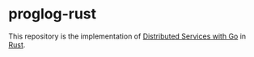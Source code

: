 # proglog-rust

This repository is the implementation of [Distributed Services with Go](https://pragprog.com/titles/tjgo/distributed-services-with-go/) in [Rust](https://www.rust-lang.org).